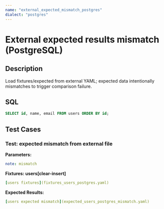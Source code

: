 ```yaml
---
name: "external_expected_mismatch_postgres"
dialect: "postgres"
---
```


# External expected results mismatch (PostgreSQL)

## Description

Load fixtures/expected from external YAML; expected data intentionally mismatches to trigger comparison failure.

## SQL
```sql
SELECT id, name, email FROM users ORDER BY id;
```

## Test Cases

### Test: expected mismatch from external file

**Parameters:**
```yaml
note: mismatch
```

**Fixtures: users[clear-insert]**
```yaml
[users fixtures](fixtures_users_postgres.yaml)
```

**Expected Results:**
```yaml
[users expected mismatch](expected_users_postgres_mismatch.yaml)
```